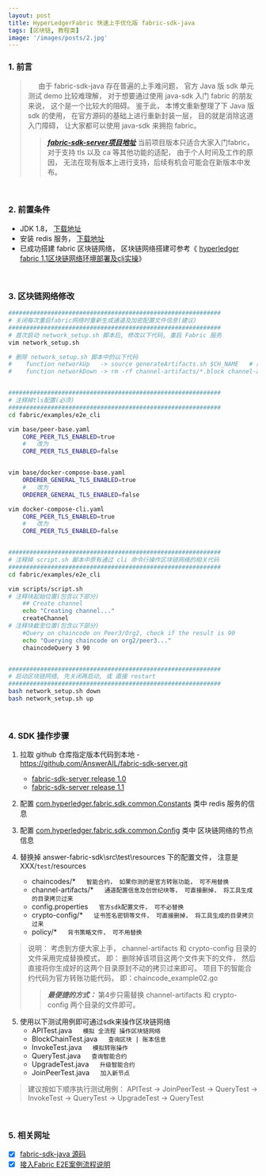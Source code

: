 ```yaml
---
layout: post
title: HyperLedgerFabric 快速上手优化版 fabric-sdk-java
tags: [区块链, 教程类]
image: '/images/posts/2.jpg'
---
```


### 1. 前言
> &ensp;&ensp;&ensp;由于 fabric-sdk-java 存在普遍的上手难问题， 官方 Java 版 sdk 单元测试 demo 比较难理解， 对于想要通过使用 java-sdk 入门 fabric 的朋友来说， 这个是一个比较大的阻碍。 鉴于此， 本博文重新整理了下 Java 版 sdk 的使用， 在官方源码的基础上进行重新封装一层， 目的就是消除这道入门障碍， 让大家都可以使用 java-sdk 来拥抱 fabric。
>
> > ***[fabric-sdk-server项目地址](https://github.com/AnswerAIL/fabric-sdk-server)*** 当前项目版本只适合大家入门fabric， 对于支持 tls 以及 ca 等其他功能的适配， 由于个人时间及工作的原因， 无法在现有版本上进行支持，后续有机会可能会在新版本中发布。

&nbsp;

### 2. 前置条件
 - JDK 1.8， [下载地址](https://www.oracle.com/technetwork/java/javase/downloads/jdk8-downloads-2133151.html)
 - 安装 redis 服务， [下载地址](http://download.redis.io/)
 - 已成功搭建 fabric 区块链网络， 区块链网络搭建可参考《 [hyperledger fabric 1.1区块链网络环境部署及cli实操](https://blog.csdn.net/u010979642/article/details/88739822)》

&nbsp;

### 3. 区块链网络修改
```bash
############################################################
# 关闭每次重启fabric网络时重新生成通道及加密配置文件信息(建议)
############################################################
# 首次启动 network_setup.sh 脚本后, 修改以下代码, 重启 Fabric 服务
vim network_setup.sh

# 删除 network_setup.sh 脚本中的以下代码
#    function networkUp   -> source generateArtifacts.sh $CH_NAME   # 删除 else 整个片段的代码
#    function networkDown -> rm -rf channel-artifacts/*.block channel-artifacts/*.tx crypto-config


############################################################
# 注释掉tls配置(必须)
############################################################
cd fabric/examples/e2e_cli

vim base/peer-base.yaml
    CORE_PEER_TLS_ENABLED=true 
    #   改为
    CORE_PEER_TLS_ENABLED=false


vim base/docker-compose-base.yaml
    ORDERER_GENERAL_TLS_ENABLED=true
    #   改为
    ORDERER_GENERAL_TLS_ENABLED=false

vim docker-compose-cli.yaml
    CORE_PEER_TLS_ENABLED=true
    #   改为
    CORE_PEER_TLS_ENABLED=false


############################################################
# 注释掉 script.sh 脚本中原有通过 cli 命令行操作区块链网络的相关代码
############################################################
cd fabric/examples/e2e_cli

vim scripts/script.sh        
# 注释块起始位置(包含以下部分)  
    ## Create channel
    echo "Creating channel..."
    createChannel
# 注释块截至位置(包含以下部分)
    #Query on chaincode on Peer3/Org2, check if the result is 90
    echo "Querying chaincode on org2/peer3..."
    chaincodeQuery 3 90   


############################################################
# 启动区块链网络, 先关闭再启动, 或 直接 restart
############################################################
bash network_setup.sh down
bash network_setup.sh up                
```

&nbsp;

### 4. SDK 操作步骤
 1. 拉取 github 仓库指定版本代码到本地 - https://github.com/AnswerAIL/fabric-sdk-server.git
    - [fabric-sdk-server release 1.0](https://github.com/AnswerAIL/fabric-sdk-server/tree/release-1.0)
    - [fabric-sdk-server release 1.1](https://github.com/AnswerAIL/fabric-sdk-server/tree/release-1.1)

 2. 配置 [com.hyperledger.fabric.sdk.common.Constants](https://github.com/AnswerAIL/fabric-sdk-server/blob/master/src/main/java/com/hyperledger/fabric/sdk/common/Constants.java) 类中 redis 服务的信息

 3. 配置 [com.hyperledger.fabric.sdk.common.Config](https://github.com/AnswerAIL/fabric-sdk-server/blob/master/src/test/java/com/hyperledger/fabric/sdk/common/Config.java) 类中 区块链网络的节点信息

 4. 替换掉 answer-fabric-sdk\src\test\resources 下的配置文件， 注意是  XXX/`test`/resources 
    - chaincodes/*   &ensp;&ensp;  `智能合约， 如果你测的是官方转账功能， 可不用替换`
    - channel-artifacts/*   &ensp;&ensp; `通道配置信息及创世纪块等， 可直接删掉， 将工具生成的目录拷贝过来`
    - config.properties   &ensp;&ensp; `官方sdk配置文件， 可不必替换`
    - crypto-config/*   &ensp;&ensp; `证书签名密钥等文件， 可直接删掉， 将工具生成的目录拷贝过来`
    - policy/*   &ensp;&ensp; `背书策略文件， 可不用替换`

> 说明： 考虑到方便大家上手， channel-artifacts 和 crypto-config 目录的文件采用完成替换模式， 即： 删除掉该项目这两个文件夹下的文件， 然后直接将你生成好的这两个目录原封不动的拷贝过来即可。 项目下的智能合约代码为官方转账功能代码， 即：chaincode_example02.go
>
> > ***最便捷的方式：*** 第4步只需替换 channel-artifacts 和 crypto-config 两个目录的文件即可。

 5. 使用以下测试用例即可通过sdk来操作区块链网络
    - APITest.java   &ensp;&ensp;   `模拟 全流程 操作区块链网络 `
    - BlockChainTest.java   &ensp;&ensp;  `查询区块 | 账本信息`
    - InvokeTest.java   &ensp;&ensp;  `模拟转账操作`
    - QueryTest.java   &ensp;&ensp;  `查询智能合约`
    - UpgradeTest.java   &ensp;&ensp;  `升级智能合约`
    - JoinPeerTest.java   &ensp;&ensp;  `加入新节点`

> 建议按如下顺序执行测试用例： APITest -> JoinPeerTest -> QueryTest -> InvokeTest -> QueryTest -> UpgradeTest -> QueryTest 

&nbsp;

### 5. 相关网址
 - [x] [fabric-sdk-java 源码](http://github.com/hyperledger/fabric-sdk-java)
 - [x] [接入Fabric E2E案例流程说明](https://github.com/AnswerAIL/fabric-sdk-server/blob/master/%E6%8E%A5%E5%85%A5Fabric%20E2E%E6%A1%88%E4%BE%8B%E6%B5%81%E7%A8%8B%E8%AF%B4%E6%98%8E.md)
